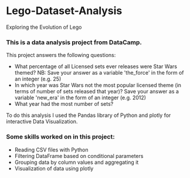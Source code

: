 # Lego-Dataset-Analysis
Exploring the Evolution of Lego

### This is a data analysis project from DataCamp.
This project answers the following questions:
* What percentage of all Licensed sets ever releases were Star Wars themed?
NB: Save your answer as a variable 'the_force' in the form of an integer (e.g. 25)
* In which year was Star Wars not the most popular licensed theme (in terms of number of sets released that year)?
Save your answer as a variable 'new_era' in the form of an integer (e.g. 2012)
* What year had the most number of sets?

To do this analysis I used the Pandas library of Python and plotly for interactive Data Visualization.

### Some skills worked on in this project:
- Reading CSV files with Python
- Filtering DataFrame based on conditional parameters
- Grouping data by column values and aggregating it
- Visualization of data using plotly
